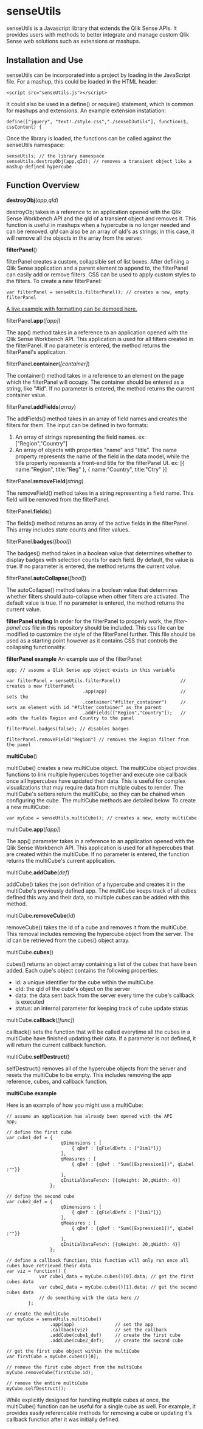 senseUtils
=========

senseUtils is a Javascript library that extends the Qlik Sense APIs. It provides users with methods to better integrate and manage custom Qlik Sense web solutions such as extensions or mashups.

Installation and Use
------------
senseUtils can be incorporated into a project by loading in the JavaScript file. For a mashup, this could be loaded in the HTML header:

```
<script src="senseUtils.js"></script>
```
It could also be used in a define() or require() statement, which is common for mashups and extensions. An example extension instatiation:
```
define(["jquery", "text!./style.css","./senseD3utils"], function($, cssContent) {
```

Once the library is loaded, the functions can be called against the senseUtils namespace:
```
senseUtils; // the library namespace
senseUtils.destroyObj(app,qId); // removes a transient object like a mashup-defined hypercube
```

Function Overview
--
**destroyObj**(_app,qId_)

destroyObj takes in a reference to an application opened with the Qlik Sense Workbench API and the qId of a transient object and removes it. This function is useful in mashups when a hypercube is no longer needed and can be removed. _qId_ can also be an array of qId's as strings; in this case, it will remove all the objects in the array from the server.

**filterPanel**()

filterPanel creates a custom, collapsible set of list boxes. After defining a Qlik Sense application and a parent element to append to, the filterPanel can easily add or remove filters. CSS can be used to apply custom styles to the filters. To create a new filterPanel:

```
var filterPanel = senseUtils.filterPanel(); // creates a new, empty filterPanel
```

[A live example with formatting can be demoed here.](http://sense.axisgroup.com/extensions/filterpanel/filterpanel.html)

filterPanel.**app**(_[app]_)

The app() method takes in a reference to an application opened with the Qlik Sense Workbench API. This application is used for all filters created in the filterPanel. If no parameter is entered, the method returns the filterPanel's application.

filterPanel.**container**(_[container]_)

The container() method takes in a reference to an element on the page which the filterPanel will occupy. The container should be entered as a string, like "#id". If no parameter is entered, the method returns the current container value.

filterPanel.**addFields**(_array_)

The addFields() method takes in an array of field names and creates the filters for them. The input can be defined in two formats:

1. An array of strings representing the field names.
   ex: ["Region","Country"]
2. An array of objects with properties "name" and "title". The name property represents the name of the field in the data model, while the title property represents a front-end title for the filterPanel UI.
   ex: [{ name:"Region", title:"Reg" }, { name:"Country", title:"Ctry" }]

filterPanel.**removeField**(_string_)

The removeField() method takes in a string representing a field name. This field will be removed from the filterPanel.

filterPanel.**fields**()

The fields() method returns an array of the active fields in the filterPanel. This array includes state counts and filter values.

filterPanel.**badges**(_[bool]_)

The badges() method takes in a boolean value that determines whether to display badges with selection counts for each field. By default, the value is true. If no parameter is entered, the method returns the current value.

filterPanel.**autoCollapse**(_[bool]_)

The autoCollapse() method takes in a boolean value that determines whether filters should auto-collapse when other filters are activated. The default value is true. If no parameter is entered, the method returns the current value.

**filterPanel styling**
In order for the filterPanel to properly work, the _filter-panel.css_ file in this repository should be included. This css file can be modified to customize the style of the filterPanel further. This file should be used as a starting point however as it contains CSS that controls the collapsing functionality.

**filterPanel example**
An example use of the filterPanel:
```
app; // assume a Qlik Sense app object exists in this variable

var filterPanel = senseUtils.filterPanel()                      // creates a new filterPanel
                            .app(app)                           // sets the 
                            .container("#filter_container")     // sets an element with id "#filter_container" as the parent
                            .addFields(["Region","Country"]);   // adds the fields Region and Country to the panel

filterPanel.badges(false); // disables badges

filterPanel.removeField("Region") // removes the Region filter from the panel
```

**multiCube**()

multiCube() creates a new multiCube object. The multiCube object provides functions to link multiple hypercubes together and execute one callback once all hypercubes have updated their data. This is useful for complex visualizations that may require data from multiple cubes to render. The multiCube's setters return the multiCube, so they can be chained when configuring the cube. The multiCube methods are detailed below. To create a new multiCube:
```
var myCube = senseUtils.multiCube(); // creates a new, empty multiCube
```

multiCube.**app**(_[app]_)

The app() parameter takes in a reference to an application opened with the Qlik Sense Workbench API. This application is used for all hypercubes that are created within the multiCube. If no parameter is entered, the function returns the multiCube's current application.

multiCube.**addCube**(_def_)

addCube() takes the json definition of a hypercube and creates it in the multiCube's previously defined app. The multiCube keeps track of all cubes defined this way and their data, so multiple cubes can be added with this method.

multiCube.**removeCube**(_id_)

removeCube() takes the id of a cube and removes it from the multiCube. This removal includes removing the hypercube object from the server. The id can be retrieved from the cubes() object array.

multiCube.**cubes**()

cubes() returns an object array containing a list of the cubes that have been added. Each cube's object contains the following properties:

- id: a unique identifier for the cube within the multiCube
- qId: the qId of the cube's object on the server
- data: the data sent back from the server every time the cube's callback is executed
- status: an internal parameter for keeping track of cube update status

multiCube.**callback**(_[func]_)

callback() sets the function that will be called everytime all the cubes in a multiCube have finished updating their data. If a parameter is not defined, it will return the current callback function.

multiCube.**selfDestruct**()

selfDestruct() removes all of the hypercube objects from the server and resets the multiCube to be empty. This includes removing the app reference, cubes, and callback function.

**multiCube example**

Here is an example of how you might use a multiCube:
```
// assume an application has already been opened with the API
app; 

// define the first cube
var cube1_def = {
        			qDimensions : [
        				{ qDef : {qFieldDefs : ["Dim1"]}}
        			], 
        			qMeasures : [
        				{ qDef : {qDef : "Sum([Expression1])", qLabel :""}}
        			],
        			qInitialDataFetch: [{qHeight: 20,qWidth: 4}]
        		};
        		
// define the second cube
var cube2_def = {
        			qDimensions : [
        				{ qDef : {qFieldDefs : ["Dim1"]}}
        			], 
        			qMeasures : [
        				{ qDef : {qDef : "Sum([Expression1])", qLabel :""}}
        			],
        			qInitialDataFetch: [{qHeight: 20,qWidth: 4}]
        		};
        		
// define a callback function; this function will only run once all cubes have retrieved their data
var viz = function() {
            var cube1_data = myCube.cubes()[0].data; // get the first cubes data
            var cube2_data = myCube.cubes()[1].data; // get the second cubes data
            // do something with the data here //
        };

// create the multiCube
var myCube = senseUtils.multiCube()
                .app(app)               // set the app
                .callback(viz)          // set the callback
                .addCube(cube1_def)     // create the first cube
                .addCube(cube2_def);    // create the second cube
                
// get the first cube object within the multiCube
var firstCube = myCube.cubes()[0];

// remove the first cube object from the multiCube
myCube.removeCube(firstCube.id);

// remove the entire multiCube
myCube.selfDestruct();
```
While explicitly designed for handling multiple cubes at once, the multiCube() function can be useful for a single cube as well. For example, it provides easily referencable methods for removing a cube or updating it's callback function after it was initially defined.
